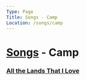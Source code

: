 ```yaml
---
Type: Page
Title: Songs - Camp
Location: /songs/camp
---
```


# [Songs](/songs) - Camp
### [All the Lands That I Love](/songs/camp/all-the-lands-that-i-love)

